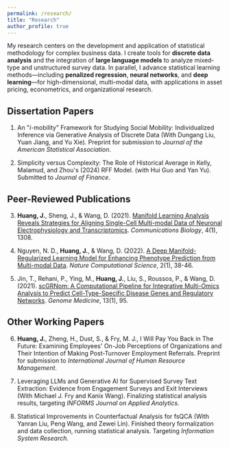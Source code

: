 ```yaml
---
permalink: /research/
title: "Research"
author_profile: true
---
```


My research centers on the development and application of statistical methodology for complex business data. I create tools for **discrete data analysis** and the integration of **large language models** to analyze mixed-type and unstructured survey data. In parallel, I advance statistical learning methods—including **penalized regression**, **neural networks**, and **deep learning**—for high-dimensional, multi-modal data, with applications in asset pricing, econometrics, and organizational research.

## Dissertation Papers

1. An "*i*-mobility" Framework for Studying Social Mobility: Individualized Inference via Generative Analysis of Discrete Data (With Dungang Liu, Yuan Jiang, and Yu Xie). Preprint for submission to *Journal of the American Statistical Association*.

2. Simplicity versus Complexity: The Role of Historical Average in Kelly, Malamud, and Zhou's (2024) RFF Model. (with Hui Guo and Yan Yu). Submitted to *Journal of Finance*.

## Peer-Reviewed Publications

3. **Huang, J.**, Sheng, J., & Wang, D. (2021). [Manifold Learning Analysis Reveals Strategies for Aligning Single-Cell Multi-modal Data of Neuronal Electrophysiology and Transcriptomics](https://www.nature.com/articles/s42003-021-02820-9). *Communications Biology*, 4(1), 1308.

4. Nguyen, N. D., **Huang, J.**, & Wang, D. (2022). [A Deep Manifold-Regularized Learning Model for Enhancing Phenotype Prediction from Multi-modal Data](https://www.nature.com/articles/s43588-021-00185-x). *Nature Computational Science*, 2(1), 38-46.

5. Jin, T., Rehani, P., Ying, M., **Huang, J.**, Liu, S., Roussos, P., & Wang, D. (2021). [scGRNom: A Computational Pipeline for Integrative Multi-Omics Analysis to Predict Cell-Type-Specific Disease Genes and Regulatory Networks](https://genomemedicine.biomedcentral.com/articles/10.1186/s13073-021-00912-z). *Genome Medicine*, 13(1), 95.

## Other Working Papers

6. **Huang, J.**, Zheng, H., Dust, S., & Fry, M. J., I Will Pay You Back in The Future: Examining Employees' On-Job Perceptions of Organizations and Their Intention of Making Post-Turnover Employment Referrals. Preprint for submission to *International Journal of Human Resource Management*.

7. Leveraging LLMs and Generative AI for Supervised Survey Text Extraction: Evidence from Engagement Surveys and Exit Interviews (With Michael J. Fry and Kanix Wang). Finalizing statistical analysis results, targeting *INFORMS Journal on Applied Analytics*.

8. Statistical Improvements in Counterfactual Analysis for fsQCA (With Yanran Liu, Peng Wang, and Zewei Lin). Finished theory formalization and data collection, running statistical analysis. Targeting *Information System Research*.
